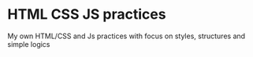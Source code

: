 # HTML CSS JS practices
My own HTML/CSS and Js practices with focus on styles, structures and simple logics
